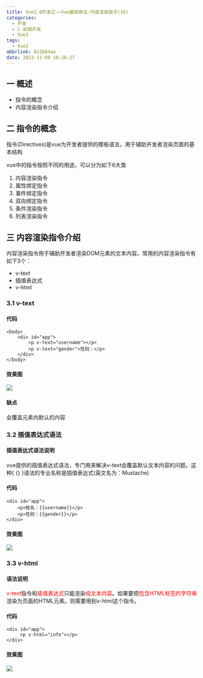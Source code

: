 ```yaml
---
title: Vue2.0开发之——Vue基础用法-内容渲染指令(16)
categories:
  - 开发
  - C-前端开发
  - Vue2
tags:
  - Vue2
abbrlink: 813b84ae
date: 2022-11-08 10:26:27
---
```

## 一 概述

* 指令的概念
* 内容渲染指令介绍

<!--more-->

## 二 指令的概念

指令(Directives)是vue为开发者提供的模板语法，用于辅助开发者渲染页面的基本结构

vue中的指令按照不同的用途，可以分为如下6大类

1. 内容渲染指令
2. 属性绑定指令
3. 事件绑定指令
4. 双向绑定指令
5. 条件渲染指令
6. 列表渲染指令

## 三 内容渲染指令介绍

内容渲染指令用于辅助开发者渲染DOM元素的文本内容。常用的内容渲染指令有如下3个：

* v-text
* 插值表达式
* v-html

### 3.1 v-text

#### 代码

```
<body>
    <div id="app">
        <p v-text="username"></p>
        <p v-text="gender">性别：</p>
    </div>
</body>
```

#### 效果图
![][1]

#### 缺点 
会覆盖元素内默认的内容

### 3.2 插值表达式语法

#### 插值表达式语法说明

vue提供的插值表达式语法，专门用来解决v-text会覆盖默认文本内容的问题。这种{ {} }语法的专业名称是插值表达式(英文名为：Mustache)

#### 代码

```
<div id="app">
    <p>姓名：{{username}}</p>
    <p>性别：{{gender}}</p>
</div>
```

#### 效果图
![][2]

### 3.3 v-html

#### 语法说明

<font color=red>v-text</font>指令和<font color=red>插值表达式</font>只能渲染<font color=red>纯文本内容</font>。如果要把<font color=red>包含HTML标签的字符串</font>渲染为页面的HTML元素。则需要用到v-html这个指令。

#### 代码

```
<div id="app">
     <p v-html="info"></p>
</div>
```

#### 效果图
![][3]



[1]:https://cdn.jsdelivr.net/gh/PGzxc/CDN/blog-vue/vue02-16-v-text.png
[2]:https://cdn.jsdelivr.net/gh/PGzxc/CDN/blog-vue/vue02-16-mustache.png
[3]:https://cdn.jsdelivr.net/gh/PGzxc/CDN/blog-vue/vue02-16-v-html.png